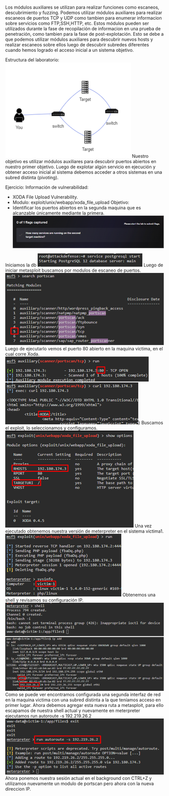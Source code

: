  Los módulos auxiliares se utilizan para realizar funciones como escaneos, descubrimiento y fuzzing.
 Podemos utilizar módulos auxiliares para realizar escaneos de puertos TCP y UDP como tambien para enumerar informacion sobre servicios como FTP,SSH,HTTP, etc.
 Estos módulos pueden ser utilizados durante la fase de recopilación de informacion en una prueba de penetración, como tambien para la fase de post-explotación. Esto se debe a que podemos utilizar módulos auxiliares para descubrir nuevos hosts y realizar escaneos sobre ellos luego de descubrir subredes diferentes cuando hemos logrado el acceso inicial a un sistema objetivo.

Estructura del laboratorio:
![](../../Images/Pasted%20image%2020231211201940.png)
Nuestro objetivo es utilizar módulos auxiliares para descubrir puertos abiertos en nuestro primer objetivo.
Luego de explotar algún servicio en ejecución y obtener acceso inicial al sistema debemos acceder a otros sistemas en una subred distinta (pivoting).

Ejercicio:
Información de vulnerabilidad:
- XODA File Upload Vulnerability.
- Modulo: exploit/unix/webapp/xoda_file_upload
Objetivo:
- Identificar los puertos abiertos en la segunda maquina que es alcanzable únicamente mediante la primera.
![](../../Images/Pasted%20image%2020231211202405.png)

Iniciamos la db
![](../../Images/Pasted%20image%2020231211202614.png)
Luego de iniciar metasploit buscamos por modulos de escaneo de puertos.
![](../../Images/Pasted%20image%2020231211202649.png)
Luego de ejecutarlo vemos el puerto 80 abierto en la maquina victima, en el cual corre Xoda.
![](../../Images/Pasted%20image%2020231211202747.png)
![](../../Images/Pasted%20image%2020231211202804.png)}
Buscamos el exploit, lo seleccionamos y configuramos.
![](../../Images/Pasted%20image%2020231211202913.png)
Una vez ejecutado obtenemos nuestra versión de meterpreter en el sistema victima1.
![](../../Images/Pasted%20image%2020231211202958.png)
Obtenemos una shell y revisamos su configuración IP.
![](../../Images/Pasted%20image%2020231211203040.png)
![](../../Images/Pasted%20image%2020231211203121.png)
Como se puede ver encontramos configurada una segunda interfaz de red en la maquina victima con una subred distinta a la que teníamos acceso en primer lugar.
Ahora debemos agregar esta nueva ruta a metasploit, para ello escapamos de nuestra shell actual y nuevamente en meterpreter ejecutamos
	run autoroute -s 192.219.26.2
![](../../Images/Pasted%20image%2020231211203504.png)
Ahora ponemos nuestra sesión actual en el background con CTRL+Z y utilizamos nuevamente un modulo de portscan pero ahora con la nueva direccion IP.


